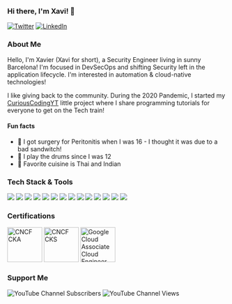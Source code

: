 ### Hi there, I'm Xavi! 👋

<!---![](https://visitor-badge.laobi.icu/badge?page_id=thisisxgp.thisisxgp&left_text=GitHub%20Visitors) -->
[![Twitter](https://img.shields.io/badge/-TWITTER-0077B5?style=for-the-badge&logo=twitter&logoColor=white)](https://twitter.com/xavigpich)
[![LinkedIn](https://img.shields.io/badge/-LINKEDIN-0077B5?style=for-the-badge&logo=linkedin&logoColor=white)](https://www.linkedin.com/in/xgpich/)

### About Me 
Hello, I'm Xavier (Xavi for short), a Security Engineer living in sunny Barcelona! I'm focused in DevSecOps and shifting Security left in the application lifecycle. I'm interested in automation & cloud-native technologies! 

I like giving back to the community. During the 2020 Pandemic, I started my [CuriousCodingYT](https://youtube.com/c/CuriousCoding) little project where I share programming tutorials for everyone to get on the Tech train! 

#### Fun facts
- 🦠 I got surgery for Peritonitis when I was 16 - I thought it was due to a bad sandwitch!
- 🥁 I play the drums since I was 12
- 🍜 Favorite cuisine is Thai and Indian

### Tech Stack & Tools
<img src="https://img.shields.io/badge/python-4B8BBE?style=for-the-badge&logo=python&logoColor=white"/>&nbsp;<img src="https://img.shields.io/badge/bash-red?style=for-the-badge&logo=gnubash&logoColor=white"/>&nbsp;<img src="https://img.shields.io/badge/golang-6AD5E3?style=for-the-badge&logo=go&logoColor=white"/>&nbsp;<img src="https://img.shields.io/badge/elastic-2CBCB0?style=for-the-badge&logo=elastic&logoColor=white"/>&nbsp;<img src="https://img.shields.io/badge/docker%20-%230db7ed.svg?&style=for-the-badge&logo=docker&logoColor=white"/>&nbsp;<img src="https://img.shields.io/badge/kubernetes%20-%23326ce5.svg?&style=for-the-badge&logo=kubernetes&logoColor=white"/>&nbsp;<img src="https://img.shields.io/badge/AWS%20-%23FF9900.svg?&style=for-the-badge&logo=amazon-aws&logoColor=white"/>&nbsp;<img src="https://img.shields.io/badge/GCP-%234285F4.svg?&style=for-the-badge&logo=google-cloud&logoColor=white"/>&nbsp;<img src="https://img.shields.io/badge/terraform-%235835CC.svg?style=for-the-badge&logo=terraform&logoColor=white"/>&nbsp;<img src="https://img.shields.io/badge/vault-1f1f1f.svg?style=for-the-badge&logo=vault"/>&nbsp;<img src="https://img.shields.io/badge/packer-63d0ff.svg?style=for-the-badge&logo=packer&logoColor=white"/>&nbsp;<img src="https://img.shields.io/badge/puppet-fca815.svg?style=for-the-badge&logo=puppet&logoColor=white"/>&nbsp;<img src="https://img.shields.io/badge/prometheus-ce3f3c.svg?style=for-the-badge&logo=Prometheus&logoColor=white"/>&nbsp;<img src="https://img.shields.io/badge/Grafana-f57c2e.svg?style=for-the-badge&logo=Grafana&logoColor=white"/>

### Certifications
<a href="https://www.credly.com/badges/f0f9ad31-dea5-4d2a-a9bc-47422059642f/public_url" target="_blank"><img src="https://encrypted-tbn0.gstatic.com/images?q=tbn:ANd9GcSo5UHnqYlzTotFcPxBzZ8AGSPIf0IngMef2_kUGTuJXJJd30etlkkIAkcTyJY0o_octnY&usqp=CAU" class="cert" alt='CNCF CKA' width="80px"></a>
<a href="https://www.credly.com/badges/5699939a-c6c3-41fb-bbd6-bb4c08e71d39/public_url" target="_blank"><img src="https://encrypted-tbn0.gstatic.com/images?q=tbn:ANd9GcRZTIrfcfUA0_XHft8P2nERfVdK72b8odMokUi6w0CCfU8G0P-lSm_itC_Y_KB7u3wwN34&usqp=CAU" class="cert" alt='CNCF CKS' width="80px"></a>
<a href="https://www.credential.net/adda9b2a-69d3-4695-8ba4-71ba56596d3d" target="_blank"><img src="https://d1fdloi71mui9q.cloudfront.net/pQYCxaETw27XCQmFeLx3_undefined" class="cert" alt='Google Cloud Associate Cloud Engineer' width="80px"></a>


### Support Me

![YouTube Channel Subscribers](https://img.shields.io/youtube/channel/subscribers/UCfN908-BJ5xTCLGhJJpOJcA?color-red&label=SUBSCRIBE&logo=youtube&style=for-the-badge)
![YouTube Channel Views](https://img.shields.io/youtube/channel/views/UCfN908-BJ5xTCLGhJJpOJcA?label=Total%20Views&style=for-the-badge&logo=youtube)
